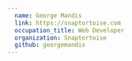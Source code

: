 ```yaml
---
  name: George Mandis
  link: https://snaptortoise.com
  occupation_title: Web Developer
  organization: Snaptortoise
  github: georgemandis
---
```

